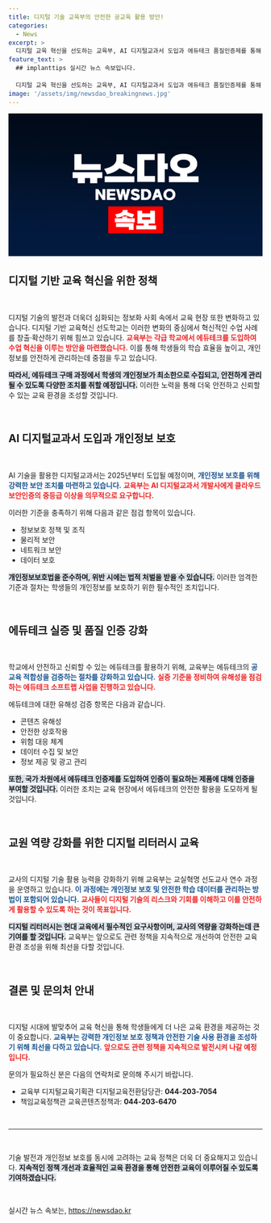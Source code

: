 ```yaml
---
title: 디지털 기술 교육부의 안전한 공교육 활용 방안!
categories:
  - News
excerpt: >
  디지털 교육 혁신을 선도하는 교육부, AI 디지털교과서 도입과 에듀테크 품질인증제를 통해 학생 개인정보를 철저히 보호하겠다고 밝혔습니다. 안전하고 신뢰할 수 있는 디지털 교육 환경을 위한 강력한 대책이 마련됩니다!
feature_text: >
  ## implanttips 실시간 뉴스 속보입니다.

  디지털 교육 혁신을 선도하는 교육부, AI 디지털교과서 도입과 에듀테크 품질인증제를 통해 학생 개인정보를 철저히 보호하겠다고 밝혔습니다. 안전하고 신뢰할 수 있는 디지털 교육 환경을 위한 강력한 대책이 마련됩니다!
image: '/assets/img/newsdao_breakingnews.jpg'
---
```


<p><img src="/assets/img/newsdao_breakingnews.jpg" alt="implanttips 속보" /></p>

<h2 data-ke-size="size26">디지털 기반 교육 혁신을 위한 정책</h2>

<p data-ke-size="size16">&nbsp;</p>

<p>디지털 기술의 발전과 더욱더 심화되는 정보화 사회 속에서 교육 현장 또한 변화하고 있습니다. 디지털 기반 교육혁신 선도학교는 이러한 변화의 중심에서 혁신적인 수업 사례를 창출·확산하기 위해 힘쓰고 있습니다. <b><span style="color: #ee2323;">교육부는 각급 학교에서 에듀테크를 도입하여 수업 혁신을 이루는 방안을 마련했습니다.</span></b> 이를 통해 학생들의 학습 효율을 높이고, 개인 정보를 안전하게 관리하는데 중점을 두고 있습니다. </p>

<p><b><span style="background-color: #21538527;">따라서, 에듀테크 구매 과정에서 학생의 개인정보가 최소한으로 수집되고, 안전하게 관리될 수 있도록 다양한 조치를 취할 예정입니다.</span></b> 이러한 노력을 통해 더욱 안전하고 신뢰할 수 있는 교육 환경을 조성할 것입니다. </p>

<p data-ke-size="size16">&nbsp;</p>

<h2 data-ke-size="size26">AI 디지털교과서 도입과 개인정보 보호</h2>

<p data-ke-size="size16">&nbsp;</p>

<p>AI 기술을 활용한 디지털교과서는 2025년부터 도입될 예정이며, <b><span style="color: #1a5490;">개인정보 보호를 위해 강력한 보안 조치를 마련하고 있습니다.</span></b> <b><span style="color: #ee2323;">교육부는 AI 디지털교과서 개발사에게 클라우드 보안인증의 중등급 이상을 의무적으로 요구합니다.</span></b> </p>

<p>이러한 기준을 충족하기 위해 다음과 같은 점검 항목이 있습니다. </p>

<ul>
    <li>정보보호 정책 및 조직</li>
    <li>물리적 보안</li>
    <li>네트워크 보안</li>
    <li>데이터 보호</li>
</ul>

<p><b><span style="background-color: #21538527;">개인정보보호법을 준수하며, 위반 시에는 법적 처벌을 받을 수 있습니다.</span></b> 이러한 엄격한 기준과 절차는 학생들의 개인정보를 보호하기 위한 필수적인 조치입니다.</p>

<p data-ke-size="size16">&nbsp;</p>

<h2 data-ke-size="size26">에듀테크 실증 및 품질 인증 강화</h2>

<p data-ke-size="size16">&nbsp;</p>

<p>학교에서 안전하고 신뢰할 수 있는 에듀테크를 활용하기 위해, 교육부는 에듀테크의 <b><span style="color: #1a5490;">공교육 적합성을 검증하는 절차를 강화하고 있습니다.</span></b> <b><span style="color: #ee2323;">실증 기준을 정비하여 유해성을 점검하는 에듀테크 소프트랩 사업을 진행하고 있습니다.</span></b> </p>

<p>에듀테크에 대한 유해성 검증 항목은 다음과 같습니다.</p>

<ul>
    <li>콘텐츠 유해성</li>
    <li>안전한 상호작용</li>
    <li>위험 대응 체계</li>
    <li>데이터 수집 및 보안</li>
    <li>정보 제공 및 광고 관리</li>
</ul>

<p><b><span style="background-color: #21538527;">또한, 국가 차원에서 에듀테크 인증제를 도입하여 인증이 필요하는 제품에 대해 인증을 부여할 것입니다.</span></b> 이러한 조치는 교육 현장에서 에듀테크의 안전한 활용을 도모하게 될 것입니다.</p>

<p data-ke-size="size16">&nbsp;</p>

<h2 data-ke-size="size26">교원 역량 강화를 위한 디지털 리터러시 교육</h2>

<p data-ke-size="size16">&nbsp;</p>

<p>교사의 디지털 기술 활용 능력을 강화하기 위해 교육부는 교실혁명 선도교사 연수 과정을 운영하고 있습니다. <b><span style="color: #1a5490;">이 과정에는 개인정보 보호 및 안전한 학습 데이터를 관리하는 방법이 포함되어 있습니다.</span></b> <b><span style="color: #ee2323;">교사들이 디지털 기술의 리스크와 기회를 이해하고 이를 안전하게 활용할 수 있도록 하는 것이 목표입니다.</span></b> </p>

<p><b><span style="background-color: #21538527;">디지털 리터러시는 현대 교육에서 필수적인 요구사항이며, 교사의 역량을 강화하는데 큰 기여를 할 것입니다.</span></b> 교육부는 앞으로도 관련 정책을 지속적으로 개선하여 안전한 교육 환경 조성을 위해 최선을 다할 것입니다.</p>

<p data-ke-size="size16">&nbsp;</p>

<h2 data-ke-size="size26">결론 및 문의처 안내</h2>

<p data-ke-size="size16">&nbsp;</p>

<p>디지털 시대에 발맞추어 교육 혁신을 통해 학생들에게 더 나은 교육 환경을 제공하는 것이 중요합니다. <b><span style="color: #1a5490;">교육부는 강력한 개인정보 보호 정책과 안전한 기술 사용 환경을 조성하기 위해 최선을 다하고 있습니다.</span></b> <b><span style="color: #ee2323;">앞으로도 관련 정책을 지속적으로 발전시켜 나갈 예정입니다.</span></b></p>

<p>문의가 필요하신 분은 다음의 연락처로 문의해 주시기 바랍니다.</p>

<ul>
    <li>교육부 디지털교육기획관 디지털교육전환담당관: <b>044-203-7054</b></li>
    <li>책임교육정책관 교육콘텐츠정책과: <b>044-203-6470</b></li>
</ul>

<p data-ke-size="size16">&nbsp;</p>

<hr>

<p data-ke-size="size16">&nbsp;</p>

<p>기술 발전과 개인정보 보호를 동시에 고려하는 교육 정책은 더욱 더 중요해지고 있습니다. <b><span style="background-color: #21538527;">지속적인 정책 개선과 효율적인 교육 환경을 통해 안전한 교육이 이루어질 수 있도록 기여하겠습니다.</span></b> </p>

<p data-ke-size="size16">&nbsp;</p>
실시간 뉴스 속보는, <a href="https://newsdao.kr" rel="dofollow">https://newsdao.kr</a>


